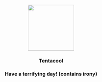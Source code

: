 <p align="center">
    <img src="https://raw.githubusercontent.com/PokeAPI/sprites/master/sprites/pokemon/72.png" width="150" height="150">
</p>
<h3 align="center"> <b>Tentacool</b></h3>
<h3 align="center">Have a terrifying day! (contains irony)</h3>
